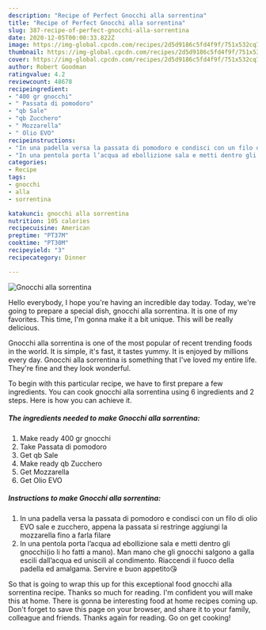 ```yaml
---
description: "Recipe of Perfect Gnocchi alla sorrentina"
title: "Recipe of Perfect Gnocchi alla sorrentina"
slug: 387-recipe-of-perfect-gnocchi-alla-sorrentina
date: 2020-12-05T00:00:33.822Z
image: https://img-global.cpcdn.com/recipes/2d5d9186c5fd4f9f/751x532cq70/gnocchi-alla-sorrentina-recipe-main-photo.jpg
thumbnail: https://img-global.cpcdn.com/recipes/2d5d9186c5fd4f9f/751x532cq70/gnocchi-alla-sorrentina-recipe-main-photo.jpg
cover: https://img-global.cpcdn.com/recipes/2d5d9186c5fd4f9f/751x532cq70/gnocchi-alla-sorrentina-recipe-main-photo.jpg
author: Robert Goodman
ratingvalue: 4.2
reviewcount: 48678
recipeingredient:
- "400 gr gnocchi"
- " Passata di pomodoro"
- "qb Sale"
- "qb Zucchero"
- " Mozzarella"
- " Olio EVO"
recipeinstructions:
- "In una padella versa la passata di pomodoro e condisci con un filo di olio EVO sale e zucchero, appena la passata si restringe aggiungi la mozzarella fino a farla filare"
- "In una pentola porta l’acqua ad ebollizione sala e metti dentro gli gnocchi(io li ho fatti a mano). Man mano che gli gnocchi salgono a galla escili dall’acqua ed uniscili al condimento. Riaccendi il fuoco della padella ed amalgama. Servire e buon appetito😘"
categories:
- Recipe
tags:
- gnocchi
- alla
- sorrentina

katakunci: gnocchi alla sorrentina 
nutrition: 105 calories
recipecuisine: American
preptime: "PT37M"
cooktime: "PT30M"
recipeyield: "3"
recipecategory: Dinner

---
```



![Gnocchi alla sorrentina](https://img-global.cpcdn.com/recipes/2d5d9186c5fd4f9f/751x532cq70/gnocchi-alla-sorrentina-recipe-main-photo.jpg)

Hello everybody, I hope you're having an incredible day today. Today, we're going to prepare a special dish, gnocchi alla sorrentina. It is one of my favorites. This time, I'm gonna make it a bit unique. This will be really delicious.



Gnocchi alla sorrentina is one of the most popular of recent trending foods in the world. It is simple, it's fast, it tastes yummy. It is enjoyed by millions every day. Gnocchi alla sorrentina is something that I've loved my entire life. They're fine and they look wonderful.


To begin with this particular recipe, we have to first prepare a few ingredients. You can cook gnocchi alla sorrentina using 6 ingredients and 2 steps. Here is how you can achieve it.

<!--inarticleads1-->

##### The ingredients needed to make Gnocchi alla sorrentina:

1. Make ready 400 gr gnocchi
1. Take  Passata di pomodoro
1. Get qb Sale
1. Make ready qb Zucchero
1. Get  Mozzarella
1. Get  Olio EVO




<!--inarticleads2-->

##### Instructions to make Gnocchi alla sorrentina:

1. In una padella versa la passata di pomodoro e condisci con un filo di olio EVO sale e zucchero, appena la passata si restringe aggiungi la mozzarella fino a farla filare
1. In una pentola porta l’acqua ad ebollizione sala e metti dentro gli gnocchi(io li ho fatti a mano). Man mano che gli gnocchi salgono a galla escili dall’acqua ed uniscili al condimento. Riaccendi il fuoco della padella ed amalgama. Servire e buon appetito😘




So that is going to wrap this up for this exceptional food gnocchi alla sorrentina recipe. Thanks so much for reading. I'm confident you will make this at home. There is gonna be interesting food at home recipes coming up. Don't forget to save this page on your browser, and share it to your family, colleague and friends. Thanks again for reading. Go on get cooking!
